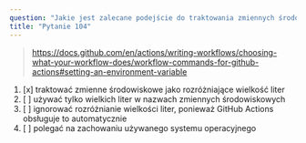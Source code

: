```yaml
---
question: "Jakie jest zalecane podejście do traktowania zmiennych środowiskowych w GitHub Actions, niezależnie od używanego systemu operacyjnego i powłoki?"
title: "Pytanie 104"
---
```



> https://docs.github.com/en/actions/writing-workflows/choosing-what-your-workflow-does/workflow-commands-for-github-actions#setting-an-environment-variable
1. [x] traktować zmienne środowiskowe jako rozróżniające wielkość liter
1. [ ] używać tylko wielkich liter w nazwach zmiennych środowiskowych
1. [ ] ignorować rozróżnianie wielkości liter, ponieważ GitHub Actions obsługuje to automatycznie
1. [ ] polegać na zachowaniu używanego systemu operacyjnego
